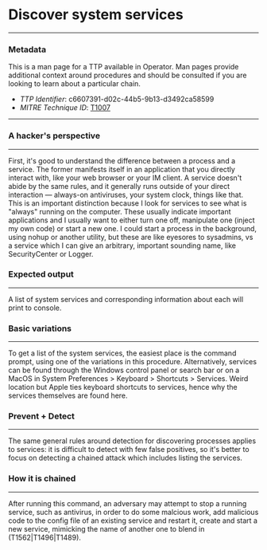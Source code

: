 
# Discover system services

---

### Metadata

This is a man page for a TTP available in Operator. Man pages provide additional context around procedures and should be consulted if you are looking to learn about a particular chain.

- *TTP Identifier*: c6607391-d02c-44b5-9b13-d3492ca58599
- *MITRE Technique ID*: [T1007](https://attack.mitre.org/techniques/T1007/)

---

### A hacker's perspective

---

First, it's good to understand the difference between a process and a service. The former manifests itself in an application that you directly interact with, like your web browser or your IM client. A service doesn't abide by the same rules, and it generally runs outside of your direct interaction — always-on antiviruses, your system clock, things like that. This is an important distinction because I look for services to see what is "always" running on the computer. These usually indicate important applications and I usually want to either turn one off, manipulate one (inject my own code) or start a new one. I could start a process in the background, using nohup or another utility, but these are like eyesores to sysadmins, vs a service which I can give an arbitrary, important sounding name, like SecurityCenter or Logger. 

### Expected output

---

A list of system services and corresponding information about each will print to console. 

### Basic variations

---

To get a list of the system services, the easiest place is the command prompt, using one of the variations in this procedure. Alternatively, services can be found through the Windows control panel or search bar or on a MacOS in System Preferences > Keyboard > Shortcuts > Services. Weird location but Apple ties keyboard shortcuts to services, hence why the services themselves are found here. 

### Prevent + Detect

---

The same general rules around detection for discovering processes applies to services: it is difficult to detect with few false positives, so it's better to focus on detecting a chained attack which includes listing the services. 

### How it is chained

---

After running this command, an adversary may attempt to stop a running service, such as antivirus, in order to do some malcious work, add malicious code to the config file of an existing service and restart it, create and start a new service, mimicking the name of another one to blend in (T1562|T1496|T1489). 

